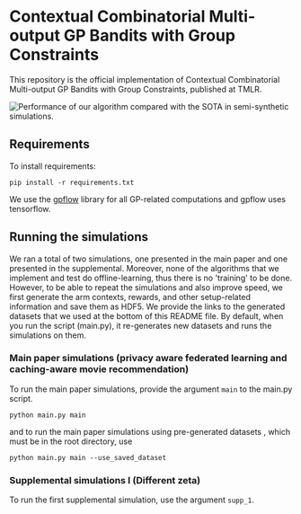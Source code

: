
# Contextual Combinatorial Multi-output GP Bandits with Group Constraints  
  
This repository is the official implementation of Contextual Combinatorial Multi-output GP Bandits with Group Constraints, published at TMLR. 

![Performance of our algorithm compared with the SOTA in semi-synthetic simulations.](https://dub07pap001files.storage.live.com/y4mc6y7pNAbjsWJFAd7EI5nqukAdZQ6j4dcZE6dlfSjhV6_347XkVxqq6uEFFm8YDTiAY88gHtSnjebCQCYFIaou8bNdOmhgQCfg8fHil7R-5YvoBVyHzlqQD54AGHqTNCNm0XqeA8sDr7xb3aeuWrGTS7l1oCouTbL3_jv0lQU_VPVk9Qk1Q7OOTAAafd5wHvcLkffM8c6QeWfhZ7aqe5G5ZcwCs6Ob8ZAW_AEsxyE_2g?encodeFailures=1&width=2902&height=956)
  
## Requirements  
  
To install requirements:  
  
```setup  
pip install -r requirements.txt  
```  
  
We use the [gpflow](https://github.com/GPflow/GPflow) library for all GP-related computations and gpflow uses tensorflow.  
  
## Running the simulations  
We ran a total of two simulations, one presented in the main paper and one presented in the supplemental. Moreover, none of the algorithms that we implement and test do offline-learning, thus there is no 'training' to be done. However, to be able to repeat the simulations and also improve speed, we first generate the arm contexts, rewards, and other setup-related information and save them as HDF5. We provide the links to the generated datasets that we used at the bottom of this README file. By default, when you run the script (main.py), it re-generates new datasets and runs the simulations on them.  
  
### Main paper simulations (privacy aware federated learning and caching-aware movie recommendation)  
To run the main paper simulations, provide the argument `main` to the main.py script.  
  
```  
python main.py main  
```  
and to run the main paper simulations using pre-generated datasets , which must be in the root directory, use  
```  
python main.py main --use_saved_dataset  
```  
### Supplemental simulations I (Different zeta)  
To run the first supplemental simulation, use the argument `supp_1`.